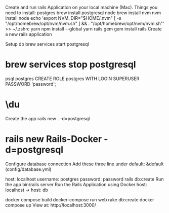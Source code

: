 Create and run rails Application on your local machine (Mac). Things you need to install:
postgres
brew install postgresql
node
brew install nvm
nvm install node
echo 'export NVM_DIR="$HOME/.nvm"
  [ -s "/opt/homebrew/opt/nvm/nvm.sh" ] && . "/opt/homebrew/opt/nvm/nvm.sh"' >> ~/.zshrc
yarn
npm install --global yarn
rails gem
gem install rails
Create a new rails application

Setup db
brew services start postgresql
# brew services stop postgresql

psql postgres
CREATE ROLE postgres WITH LOGIN SUPERUSER PASSWORD 'password';
# \du
Create the app
rails new . -d=postgresql
# rails new Rails-Docker -d=postgresql
Configure database connection
Add these three line under default: &default (config/database.yml)

host: localhost
username: postgres
password: password
rails db:create
Run the app
bin/rails server
Run the Rails Application using Docker
host: localhost -> host: db

docker compose build
docker-compose run web rake db:create
docker compose up
View at: http://localhost:3000/
